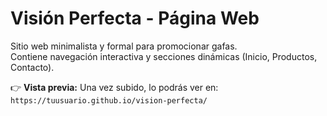 # Visión Perfecta - Página Web

Sitio web minimalista y formal para promocionar gafas.  
Contiene navegación interactiva y secciones dinámicas (Inicio, Productos, Contacto).

👉 **Vista previa:** Una vez subido, lo podrás ver en:  
`https://tuusuario.github.io/vision-perfecta/`
